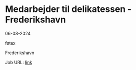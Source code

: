# Medarbejder til delikatessen - Frederikshavn
06-08-2024

føtex

Frederikshavn

Job URL: [link](https://sallinggroup.com/job/ledige-stillinger/81e5e35b-0810-4398-847c-4874017eac84)


